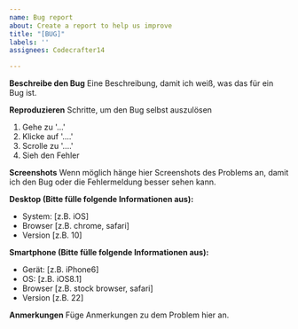 ```yaml
---
name: Bug report
about: Create a report to help us improve
title: "[BUG]"
labels: ''
assignees: Codecrafter14

---
```


**Beschreibe den Bug**
Eine Beschreibung, damit ich weiß, was das für ein Bug ist.

**Reproduzieren**
Schritte, um den Bug selbst auszulösen
1. Gehe zu '...'
2. Klicke auf '....'
3. Scrolle zu '....'
4. Sieh den Fehler

**Screenshots**
Wenn möglich hänge hier Screenshots des Problems an, damit ich den Bug oder die Fehlermeldung besser sehen kann.

**Desktop (Bitte fülle folgende Informationen aus):**
 - System: [z.B. iOS]
 - Browser [z.B. chrome, safari]
 - Version [z.B. 10]

**Smartphone (Bitte fülle folgende Informationen aus):**
 - Gerät: [z.B. iPhone6]
 - OS: [z.B. iOS8.1]
 - Browser [z.B. stock browser, safari]
 - Version [z.B. 22]

**Anmerkungen**
Füge Anmerkungen zu dem Problem hier an.
